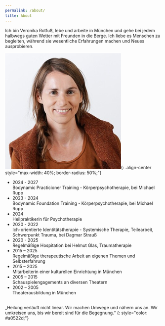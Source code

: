 ```yaml
---
permalink: /about/
title: About
---
```

Ich bin Veronika Rotfuß, lebe und arbeite in München und gehe bei jedem halbwegs guten Wetter mit Freunden in die Berge. Ich liebe es Menschen zu begleiten, während sie wesentliche Erfahrungen machen und Neues ausprobieren. 

![Veronika Rotfuß](/assets/images/About_Veronika_klein.jpg){: .align-center style="max-width: 40%; border-radius: 50%;"}

* 2024 - 2027 \
  Bodynamic Practicioner Training - Körperpsychotherapie, bei Michael Rupp
* 2023 - 2024\
  Bodynamic Foundation Training - Körperpsychotherapie, bei Michael Rupp
* 2024\
  Heilpraktikerin für Psychotherapie
* 2020 - 2022\
  Ich-orientierte Identitätstherapie - Systemische Therapie, Teilearbeit, Schwerpunkt Trauma, bei Dagmar Strauß
* 2020 - 2025 \
  Regelmäßige Hospitation bei Helmut Glas, Traumatherapie
* 2015 –  2025\
  Regelmäßige therapeutische Arbeit an eigenen Themen und Selbsterfahrung 
* 2015 – 2025\
  Mitarbeiterin einer kulturellen Einrichtung in München
* 2005 – 2015\
  Schauspielengagements an diversen Theatern
* 2002 – 2005\
  Theaterausbildung in München

<br>
„Heilung verläuft nicht linear. Wir machen Umwege und nähern uns an. Wir umkreisen uns, bis wir bereit sind für die Begegnung.“  
{: style="color: #a0522d;"}